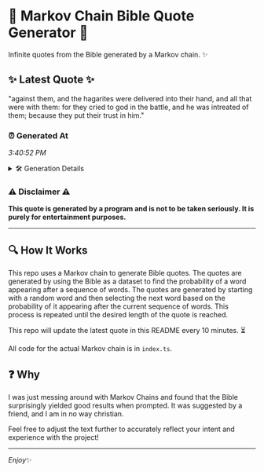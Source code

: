 # 📖 Markov Chain Bible Quote Generator 📖

Infinite quotes from the Bible generated by a Markov chain. ✨

## ✨ Latest Quote ✨
"against them, and the hagarites were delivered into their hand, and all that were with them: for they cried to god in the battle, and he was intreated of them; because they put their trust in him."

### ⏰ Generated At
*3:40:52 PM*

<details>
    <summary>🛠️ Generation Details</summary>
    <p>
        <strong>🌱 Seed:</strong> against<br>
        <strong>🔄 Iterations:</strong> 36<br>
        <strong>📜 Context History:</strong><br>[ against ]: them,<br>[ against, them, ]: and<br>[ against, them,, and ]: the<br>[ against, them,, and, the ]: hagarites<br>[ against, them,, and, the, hagarites ]: were<br>[ against, them,, and, the, hagarites, were ]: delivered<br>[ them,, and, the, hagarites, were, delivered ]: into<br>[ and, the, hagarites, were, delivered, into ]: their<br>[ the, hagarites, were, delivered, into, their ]: hand,<br>[ hagarites, were, delivered, into, their, hand, ]: and<br>[ were, delivered, into, their, hand,, and ]: all<br>[ delivered, into, their, hand,, and, all ]: that<br>[ into, their, hand,, and, all, that ]: were<br>[ their, hand,, and, all, that, were ]: with<br>[ hand,, and, all, that, were, with ]: them:<br>[ and, all, that, were, with, them: ]: for<br>[ all, that, were, with, them:, for ]: they<br>[ that, were, with, them:, for, they ]: cried<br>[ were, with, them:, for, they, cried ]: to<br>[ with, them:, for, they, cried, to ]: god<br>[ them:, for, they, cried, to, god ]: in<br>[ for, they, cried, to, god, in ]: the<br>[ they, cried, to, god, in, the ]: battle,<br>[ cried, to, god, in, the, battle, ]: and<br>[ to, god, in, the, battle,, and ]: he<br>[ god, in, the, battle,, and, he ]: was<br>[ in, the, battle,, and, he, was ]: intreated<br>[ the, battle,, and, he, was, intreated ]: of<br>[ battle,, and, he, was, intreated, of ]: them;<br>[ and, he, was, intreated, of, them; ]: because<br>[ he, was, intreated, of, them;, because ]: they<br>[ was, intreated, of, them;, because, they ]: put<br>[ intreated, of, them;, because, they, put ]: their<br>[ of, them;, because, they, put, their ]: trust<br>[ them;, because, they, put, their, trust ]: in<br>[ because, they, put, their, trust, in ]: him.<br>
    </p>
</details>

### ⚠️ Disclaimer ⚠️
**This quote is generated by a program and is not to be taken seriously. It is purely for entertainment purposes.**

---

## 🔍 How It Works

This repo uses a Markov chain to generate Bible quotes. The quotes are generated by using the Bible as a dataset to find the probability of a word appearing after a sequence of words. The quotes are generated by starting with a random word and then selecting the next word based on the probability of it appearing after the current sequence of words. This process is repeated until the desired length of the quote is reached.

This repo will update the latest quote in this README every 10 minutes. ⏳

All code for the actual Markov chain is in `index.ts`.

## ❓ Why

I was just messing around with Markov Chains and found that the Bible surprisingly yielded good results when prompted. 
It was suggested by a friend, and I am in no way christian.

Feel free to adjust the text further to accurately reflect your intent and experience with the project!

---

*Enjoy*✨
